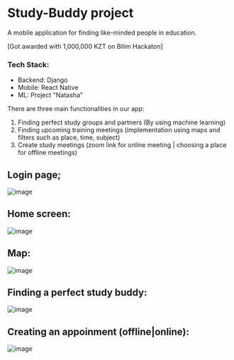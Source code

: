 # Study-Buddy project

A mobile application for finding like-minded people in education.

[Got awarded with 1,000,000 KZT on Bilim Hackaton]

### Tech Stack: 
  - Backend: Django
  - Mobile: React Native
  - ML: Project "Natasha"

There are three main functionalities in our app: 
  1) Finding perfect study groups and partners (By using machine learning) 
  2) Finding upcoming training meetings (implementation using maps and filters such as place, time, subject) 
  3) Create study meetings (zoom link for online meeting | choosing a place for offline meetings) 


## Login page;
![image](https://user-images.githubusercontent.com/55020015/160662598-3478b931-277e-4f5c-89d0-a1951581f740.png)


## Home screen:
![image](https://user-images.githubusercontent.com/55020015/160662717-0a1c49a2-8adf-463b-a912-25e628f14382.png)


## Map: 
![image](https://user-images.githubusercontent.com/55020015/160662784-66980334-9310-46bd-8b40-629340f98a58.png)


## Finding a perfect study buddy: 
![image](https://user-images.githubusercontent.com/55020015/160662870-c4ffa60d-ffba-4d6f-b976-3a3863d6d3e5.png)



## Creating an appoinment (offline|online):
![image](https://user-images.githubusercontent.com/55020015/160662940-3262a0a6-1f4d-4a9c-aa73-8040e19e8f93.png)


